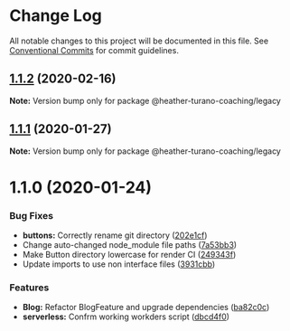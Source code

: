 # Change Log

All notable changes to this project will be documented in this file.
See [Conventional Commits](https://conventionalcommits.org) for commit guidelines.

## [1.1.2](https://gitlab.com/imaginedelements/heather-turano-coaching/live-life-mindful/compare/@heather-turano-coaching/legacy@1.1.0...@heather-turano-coaching/legacy@1.1.2) (2020-02-16)

**Note:** Version bump only for package @heather-turano-coaching/legacy





## [1.1.1](https://gitlab.com/imaginedelements/heather-turano-coaching/live-life-mindful/compare/@heather-turano-coaching/legacy@1.1.0...@heather-turano-coaching/legacy@1.1.1) (2020-01-27)

**Note:** Version bump only for package @heather-turano-coaching/legacy





# 1.1.0 (2020-01-24)


### Bug Fixes

* **buttons:** Correctly rename git directory ([202e1cf](https://gitlab.com/imaginedelements/heather-turano-coaching/live-life-mindful/commit/202e1cf6aa703983987a0865732471174d9e2855))
* Change auto-changed node_module file paths ([7a53bb3](https://gitlab.com/imaginedelements/heather-turano-coaching/live-life-mindful/commit/7a53bb3d11fe347182791de71ec4ea3aa33e07c6))
* Make Button directory lowercase for render CI ([249343f](https://gitlab.com/imaginedelements/heather-turano-coaching/live-life-mindful/commit/249343f317da97bbe33aad60e0e4967c15ea4a4f))
* Update imports to use non interface files ([3931cbb](https://gitlab.com/imaginedelements/heather-turano-coaching/live-life-mindful/commit/3931cbb5f5dee986525c355c38117297b0a710f1))


### Features

* **Blog:** Refactor BlogFeature and upgrade dependencies ([ba82c0c](https://gitlab.com/imaginedelements/heather-turano-coaching/live-life-mindful/commit/ba82c0c6ad80b2ef3fc84cae678bc3283e382b39))
* **serverless:** Confrm working workders script ([dbcd4f0](https://gitlab.com/imaginedelements/heather-turano-coaching/live-life-mindful/commit/dbcd4f008a85110702785213799510711d5919bf))
